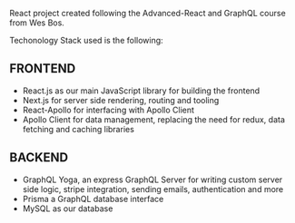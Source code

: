 React project created following the Advanced-React and GraphQL course from Wes Bos.

Techonology Stack used is the following:
## FRONTEND
- React.js as our main JavaScript library for building the frontend
- Next.js for server side rendering, routing and tooling
- React-Apollo for interfacing with Apollo Client
- Apollo Client for data management, replacing the need for redux, data fetching and caching libraries

## BACKEND
- GraphQL Yoga, an express GraphQL Server for writing custom server side logic, stripe integration, sending emails, authentication and more
- Prisma a GraphQL database interface
- MySQL as our database